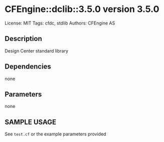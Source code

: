 # CFEngine::dclib::3.5.0 version 3.5.0

License: MIT
Tags: cfdc, stdlib
Authors: CFEngine AS

## Description
Design Center standard library

## Dependencies
none

## Parameters
none

## SAMPLE USAGE
See `test.cf` or the example parameters provided

